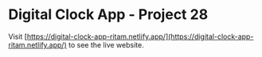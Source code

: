 # Digital Clock App - Project 28

Visit [https://digital-clock-app-ritam.netlify.app/](https://digital-clock-app-ritam.netlify.app/) to see the live website.